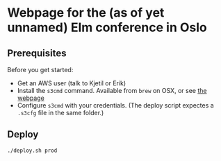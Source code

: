 # Webpage for the (as of yet unnamed) Elm conference in Oslo

## Prerequisites

Before you get started:

- Get an AWS user (talk to Kjetil or Erik)
- Install the `s3cmd` command. Available from `brew` on OSX, or see [the webpage](http://s3tools.org/s3cmd)
- Configure `s3cmd` with your credentials. (The deploy script expectes a `.s3cfg` file in the same folder.)

## Deploy

```
./deploy.sh prod
```
